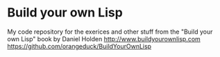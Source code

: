 # Build your own Lisp

My code repository for the exerices and other stuff from the "Build your own Lisp" book by Daniel Holden
http://www.buildyourownlisp.com
https://github.com/orangeduck/BuildYourOwnLisp
